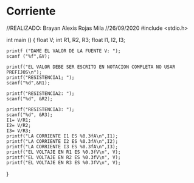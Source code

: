 # Corriente
//REALIZADO: Brayan Alexis Rojas Mila
//26/09/2020
#include <stdio.h>

int main ()
{
    float V;
    int R1, R2, R3;
    float I1, I2, I3;

    printf ("DAME EL VALOR DE LA FUENTE V: ");
    scanf ("%f",&V);

    printf("EL VALOR DEBE SER ESCRITO EN NOTACION COMPLETA NO USAR PREFIJOS\n");
    printf("RESISTENCIA1; ");
    scanf("%d",&R1);

    printf("RESISTENCIA2: ");
    scanf("%d", &R2);

    printf("RESISTENCIA3: ");
    scanf("%d", &R3);
    I1= V/R1;
    I2= V/R2;
    I3= V/R3;
    printf("LA CORRIENTE I1 ES %0.3fA\n",I1);
    printf("LA CORRIENTE I2 ES %0.3fA\n",I2);
    printf("LA CORRIENTE I3 ES %0.3fA\n",I3);
    printf("EL VOLTAJE EN R1 ES %0.3fV\n", V);
    printf("EL VOLTAJE EN R2 ES %0.3fV\n", V);
    printf("EL VOLTAJE EN R3 ES %0.3fV\n", V);
}
